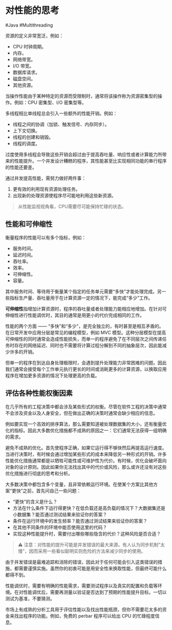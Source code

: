 # 对性能的思考
#Java #Multithreading 

资源的定义非常宽泛，例如：

+ CPU 时钟周期。
+ 内存。
+ 网络带宽。
+ I/O 带宽。
+ 数据库请求。
+ 磁盘空间。
+ 其他资源。

当操作性能由于某种特定的资源而受限制时，通常将该操作称为资源密集型的操作。例如：CPU 密集型、I/O 密集型等。

多线程相比单线程总会引入一些额外的性能开销。例如：

+ 线程之间的协调（加锁、触发信号、内存同步）。
+ 上下文切换。
+ 线程的创建和销毁。
+ 线程的调度。

过度使用多线程会导致这些开销会超过由于提高吞吐量、响应性或者计算能力所带来的性能提升。一个并发设计糟糕的程序，其性能甚至比实现相同功能的串行程序的性能还要差。

通过并发提高性能，需努力做好两件事：

1. 更有效的利用现有资源处理任务。
2. 出现新的处理资源使程序尽可能地利用这些新资源。

> 从性能监视视角看，CPU需要尽可能保持忙碌的状态。

## 性能和可伸缩性

衡量程序的性能可以有多个指标，例如：

+ 服务时间。
+ 延迟时间。
+ 吞吐率。
+ 效率。
+ 可伸缩性。
+ 容量。

其中服务时间、等待用于衡量某个指定的任务单元需要“多快”才能处理完成。另一些指标生产量、吞吐量用于在计算资源一定的情况下，能完成“多少”工作。

**可伸缩性**指增加计算资源时，程序的吞吐量或者处理能力能相应地增加。在针对可伸缩性进行性能调优时，其目的通常是用更小的代价完成相同的工作。

性能的两个方面 —— “多快”和“多少”，是完全独立的，有时甚至是相互矛盾的。在日常开发中应用分层是常见的编程模型，例如 MVC 模型。这种分层模型在提高可伸缩性的同时通常会造成性能损失，而单一的程序避免了在不同层次之间传递任务时存在的网络延迟、同时也不需要将计算过程分解到不同的抽象层次，因此能减少许多的开销。

但单一的程序在到达自身处理极限时，会遇到提升处理能力非常困难的问题。因此我们通常会接受每个工作单元执行更长的时间或消耗更多的计算资源，以换取应用程序在增加更多资源的情况下处理更高的负载。

## 评估各种性能权衡因素

在几乎所有的工程决策中都会涉及某些形式的权衡。尽管在软件工程的决策中通常不会涉及资金以及人身安全，但在做出正确的决策时通常会缺少相应的信息。

例如要实现一个高效的排序算法，那么需要知道被处理数据集的大小，还有衡量优化的指标。因此大多数优化措施都不成熟的原因之一：它们通常无法获得一组明确的需求。

避免不成熟的优化。首先使程序正确，如果它运行得不够快然后再提高运行速度。当进行决策时，有时候会通过增加某些形式的成本来降低另一种形式的开销。许多性能优化措施通常都是以牺牲可能性或可维护性为代价。有时候，优化会破坏面向对象的设计原则。因此如果你无法找出其中的代价或风险，那么或许还没有对这些优化措施进行彻底的思考和分析。

大多数决策中都包含多个变量，且非常依赖运行环境。在使某个方案比其他方案“更快”之前，首先问自己一些问题：

+ “更快”的含义是什么？
+ 方法在什么条件下运行得更快？在低负载还是高负载的情况下？大数据集还是小数据集？能否通过测试结果来验证你的答案？
+ 条件在运行环境中的发生频率？能否通过测试结果来验证你的答案？
+ 在其他不同条件的环境中能否使用这里的代码？
+ 实现这种性能提升时，需要付出哪些哪些隐含的代价？这种风险是否合适？

> ⚠️ 注意：对性能的提升可能是并发错误的最大来源。有人认为同步机制“太慢”，因而采用一些看似聪明实则危险的方法来减少同步的使用。

由于并发错误是最难追踪和消除的错误，因此对于任何可能会引入这类错误的措施，都需要谨慎实施。虽然你的初衷可能是用安全性来换取性能，但最终可能什么都得不到。

性能调优时，需要有明确的性能需求，需要测试程序以及真实的配置和负载等环境。在对性能调优后，需要再测量以验证是否达到了预期的性能提升目标。一切以测试为基准，不要猜测。

市场上有成熟的分析工具用于评估性能以及找出性能瓶颈，但你不需要花太多的资金来找出程序的功能。例如，免费的 perbar 程序可以给出 CPU 的忙碌程度信息。



